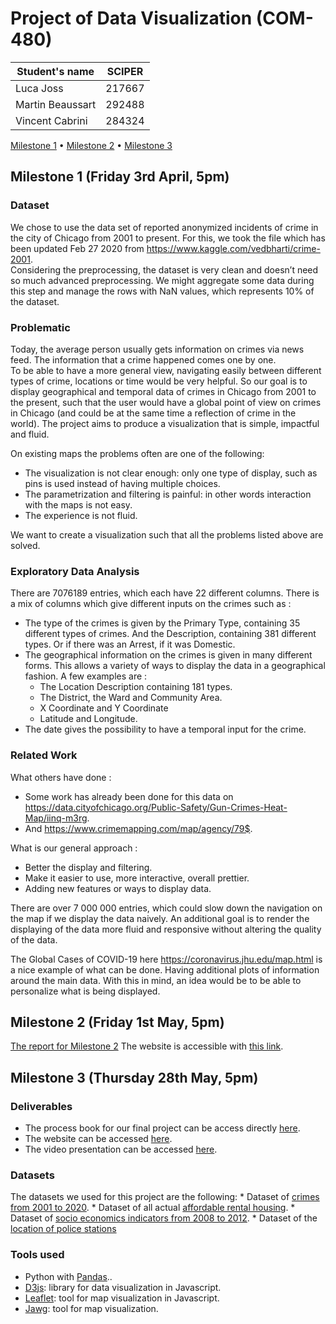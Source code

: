 # Project of Data Visualization (COM-480)

| Student's name | SCIPER |
| -------------- | ------ |
| Luca Joss | 217667 |
| Martin Beaussart | 292488 |
| Vincent Cabrini | 284324 |

[Milestone 1](#milestone-1-friday-3rd-april-5pm) • [Milestone 2](#milestone-2-friday-1st-may-5pm) • [Milestone 3](#milestone-3-thursday-28th-may-5pm)

## Milestone 1 (Friday 3rd April, 5pm)

### Dataset

We chose to use the data set of reported anonymized incidents of crime in the city of Chicago from 2001 to present. For this, we took the file which has been updated Feb 27 2020 from https://www.kaggle.com/vedbharti/crime-2001.  
Considering the preprocessing, the dataset is very clean and doesn’t need so much advanced preprocessing. We might aggregate some data during this step and manage the rows with NaN values, which represents 10% of the dataset.

### Problematic

Today, the average person usually gets information on crimes via news feed. The information that a crime happened comes one by one.  
To be able to have a more general view, navigating easily between different types of crime, locations or time would be very helpful. So our goal is to display geographical and temporal data of crimes in Chicago from 2001 to the present, such that the user would have a global point of view on crimes in Chicago (and could be at the same time a reflection of crime in the world). The project aims to produce a visualization that is simple, impactful and fluid.

On existing maps the problems often are one of the following:
* The visualization is not clear enough:  only one type of display, such as pins is used instead of having multiple choices.
* The parametrization and filtering is painful: in other words interaction with the maps is not easy.
* The experience is not fluid.

We want to create a visualization such that all the problems listed above are solved.

### Exploratory Data Analysis

There are 7076189 entries, which each have 22 different columns. There is a mix of columns which give different inputs on the crimes such as :
* The type of the crimes is given by the Primary Type, containing 35 different types of crimes. And the Description, containing 381 different types. Or if there was an Arrest, if it was Domestic.
* The geographical information on the crimes is given in many different forms. This allows a variety of ways to display the data in a geographical fashion. A few examples are :
  * The Location Description containing 181 types.
  * The District, the Ward and Community Area.
  * X Coordinate and Y Coordinate
  * Latitude and Longitude.
* The date gives the possibility to have a temporal input for the crime.

### Related Work

What others have done :
* Some work has already been done for this data on https://data.cityofchicago.org/Public-Safety/Gun-Crimes-Heat-Map/iinq-m3rg.
* And https://www.crimemapping.com/map/agency/79$.

What is our general approach :
* Better the display and filtering.
* Make it easier to use, more interactive, overall prettier.
* Adding new features or ways to display data.

There are over 7 000 000 entries, which could slow down the navigation on the map if we display the data naively. An additional goal is to render the displaying of the data more fluid and responsive without altering the quality of the data.

The Global Cases of COVID-19 here https://coronavirus.jhu.edu/map.html is a nice example of what can be done. Having additional plots of information around the main data. With this in mind, an idea would be to be able to personalize what is being displayed.

## Milestone 2 (Friday 1st May, 5pm)
[The report for Milestone 2](Data_Viz_Milestone_2.pdf)
The website is accessible with [this link](https://com-480-data-visualization.github.io/com-480-project-improviz/).


## Milestone 3 (Thursday 28th May, 5pm)

### Deliverables

* The process book for our final project can be access directly [here](Process_book.pdf).
* The website can be accessed [here](https://com-480-data-visualization.github.io/com-480-project-improviz/).
* The video presentation can be accessed [here](https://www.youtube.com/watch?v=RcH7NNnf80k&feature=youtu.be).

### Datasets

The datasets we used for this project are the following:
    * Dataset of [crimes from 2001 to 2020](https://data.cityofchicago.org/Public-Safety/Crimes-2001-to-present/ijzp-q8t2).
    * Dataset of all actual [affordable rental housing](https://data.cityofchicago.org/Community-Economic-Development/Affordable-Rental-Housing-Developmentss6ha-ppgi).
    * Dataset of [socio economics indicators from 2008 to 2012](https://data.cityofchicago.org/Health-Human-Services/Census-Data-Selected-socioeconomic-indicators-in-C/kn9c-c2s2).
    * Dataset of the [location of police stations](https://data.cityofchicago.org/Public-Safety/Police-Stations/z8bn-74gv)

### Tools used

* Python with [Pandas](https://pandas.pydata.org/)..
* [D3js](https://d3js.org/): library for data visualization in Javascript.
* [Leaflet](https://leafletjs.com/): tool for map visualization in Javascript.
* [Jawg](https://www.jawg.io/fr/): tool for map visualization.
